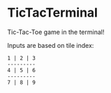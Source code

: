 # TicTacTerminal
Tic-Tac-Toe game in the terminal!

Inputs are based on tile index:
```
1 | 2 | 3
---------
4 | 5 | 6
---------
7 | 8 | 9

```
